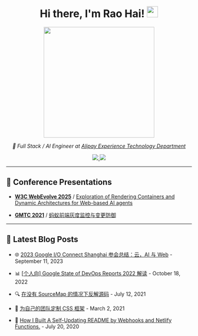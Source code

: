 <div align="center">
  <h1>
    Hi there, I'm Rao Hai!
    <img src="https://github.githubassets.com/images/mona-whisper.gif" height="30" />
  </h1>

  <img src="https://media.giphy.com/media/836HiJc7pgzy8iNXCn/giphy.gif" width="300" />

  <p>
    <em>🚀 Full Stack / AI Engineer at <a href="https://afx-team.github.io/">Alipay Experience Technology Department</a></em>
  </p>

  <p>
    <a href="https://github.com/RaoHai">
      <img src="https://img.shields.io/github/followers/RaoHai?label=Follow&style=social" />
    </a>
    <a href="https://github.com/RaoHai">
      <img src="https://komarev.com/ghpvc/?username=RaoHai&color=brightgreen" />
    </a>
  </p>
</div>

---

## 🎤 Conference Presentations

- **[W3C WebEvolve 2025](https://www.w3.org/2024/01/webevolve-series-events/annual-2025/high-perf.en.html)**  / [Exploration of Rendering Containers and Dynamic Architectures for Web-based AI agents](https://www.w3.org/2024/01/webevolve-series-events/annual-2025/slides/hai-rao.pdf)

- **[GMTC 2021](https://gmtc.infoq.cn/2021/beijing/presentation/3526)** /  [蚂蚁前端灰度监控与变更防御](https://gmtc.infoq.cn/2021/beijing/presentation/3526)

---

## 📝 Latest Blog Posts

- 🌐 [2023 Google I/O Connect Shanghai 参会总结：云，AI 与 Web](https://yuque.com/luchen/buzhou/lbtio5z9p8gssn26) - September 11, 2023

- 📊 [[个人向] Google State of DevOps Reports 2022 解读](https://yuque.com/luchen/buzhou/za1pom) - October 18, 2022

- 🔍 [在没有 SourceMap 的情况下反解源码](https://yuque.com/luchen/buzhou/dpbum7) - July 12, 2021

- 🎨 [为自己的团队定制 CSS 框架](https://yuque.com/luchen/buzhou/bs9tzt) - March 2, 2021

- 🔗 [How I Built A Self-Updating README by Webhooks and Netlify Functions.](https://yuque.com/luchen/buzhou/hga8n6) - July 20, 2020
